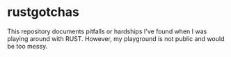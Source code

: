 # rustgotchas
This repository documents pitfalls or hardships I've found when I was playing around with RUST. However, my playground is not public and would be too messy. 

